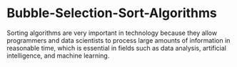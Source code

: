 # Bubble-Selection-Sort-Algorithms
Sorting algorithms are very important in technology because they allow programmers and data scientists to process large amounts of information in reasonable time, which is essential in fields such as data analysis, artificial intelligence, and machine learning.
